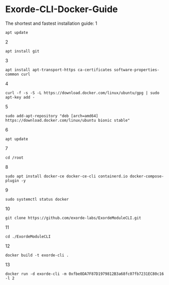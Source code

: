 # Exorde-CLI-Docker-Guide

The shortest and fastest installation guide:
1
```
apt update
```
2
```
apt install git
```
3
```
apt install apt-transport-https ca-certificates software-properties-common curl
```
4
```
curl -f -s -S -L https://download.docker.com/linux/ubuntu/gpg | sudo apt-key add -
```
5
```
sudo add-apt-repository "deb [arch=amd64] https://download.docker.com/linux/ubuntu bionic stable"
```
6
```
apt update
```
7
```
cd /root
```
8
```
sudo apt install docker-ce docker-ce-cli containerd.io docker-compose-plugin -y
```
9
```
sudo systemctl status docker
```
10
```
git clone https://github.com/exorde-labs/ExordeModuleCLI.git
```
11
```
cd ./ExordeModuleCLI
```
12
```
docker build -t exorde-cli .
```
13
```
docker run -d exorde-cli -m 0xfbe0DA7F87D1979812B3a68fc07fb7231EC80c16 -l 2
```


